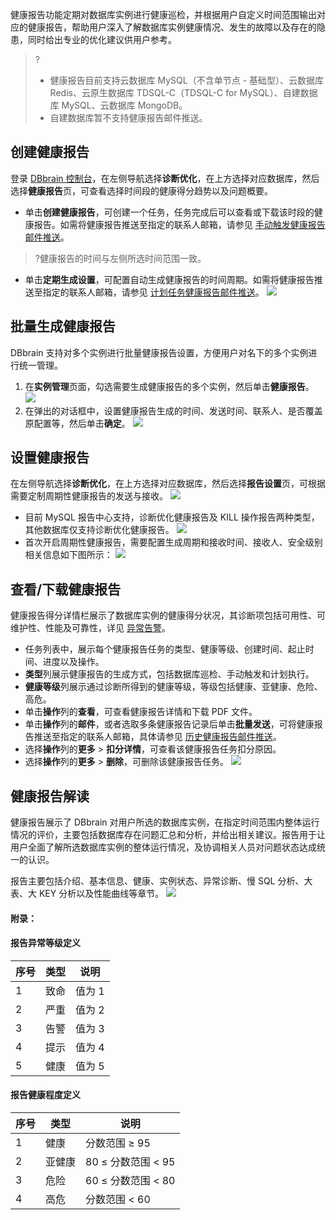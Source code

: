 健康报告功能定期对数据库实例进行健康巡检，并根据用户自定义时间范围输出对应的健康报告，帮助用户深入了解数据库实例健康情况、发生的故障以及存在的隐患，同时给出专业的优化建议供用户参考。

>?
>- 健康报告目前支持云数据库 MySQL（不含单节点 - 基础型）、云数据库 Redis、云原生数据库 TDSQL-C（TDSQL-C for MySQL）、自建数据库 MySQL、云数据库 MongoDB。
>- 自建数据库暂不支持健康报告邮件推送。

## 创建健康报告
登录 [DBbrain 控制台](https://console.cloud.tencent.com/dbbrain/analysis)，在左侧导航选择**诊断优化**，在上方选择对应数据库，然后选择**健康报告**页，可查看选择时间段的健康得分趋势以及问题概要。
- 单击**创建健康报告**，可创建一个任务，任务完成后可以查看或下载该时段的健康报告。如需将健康报告推送至指定的联系人邮箱，请参见 [手动触发健康报告邮件推送](https://cloud.tencent.com/document/product/1130/50390#sdcfjkbgyjts)。
>?健康报告的时间与左侧所选时间范围一致。
- 单击**定期生成设置**，可配置自动生成健康报告的时间周期。如需将健康报告推送至指定的联系人邮箱，请参见 [计划任务健康报告邮件推送](https://cloud.tencent.com/document/product/1130/50390#jhrwjkbgyjts)。
![](https://main.qcloudimg.com/raw/2551a4c7010fd3b6849d2ba93eb33ce8.png)

## 批量生成健康报告

DBbrain 支持对多个实例进行批量健康报告设置，方便用户对名下的多个实例进行统一管理。

1. 在**实例管理**页面，勾选需要生成健康报告的多个实例，然后单击**健康报告**。
   ![](https://qcloudimg.tencent-cloud.cn/raw/4af9c43e6217aba7fbe323d3c47864b5.png)
2. 在弹出的对话框中，设置健康报告生成的时间、发送时间、联系人、是否覆盖原配置等，然后单击**确定**。
   ![](https://qcloudimg.tencent-cloud.cn/raw/fd4f43f61b54b43101ef03fed6ebc056.png)

## 设置健康报告

在左侧导航选择**诊断优化**，在上方选择对应数据库，然后选择**报告设置**页，可根据需要定制周期性健康报告的发送与接收。
![](https://main.qcloudimg.com/raw/700a3524ee26396d3a199f2af064f8b8.png)
- 目前 MySQL 报告中心支持，诊断优化健康报告及 KILL 操作报告两种类型，其他数据库仅支持诊断优化健康报告。
![](https://main.qcloudimg.com/raw/4b4c5a33655c4d6a72b81f3062e49d80.png)
- 首次开启周期性健康报告，需要配置生成周期和接收时间、接收人、安全级别 相关信息如下图所示：
![](https://main.qcloudimg.com/raw/b8b62d9ed84a86c59da0f5dfb32db4fa.png)

## 查看/下载健康报告

健康报告得分详情栏展示了数据库实例的健康得分状况，其诊断项包括可用性、可维护性、性能及可靠性，详见 [异常告警](https://cloud.tencent.com/document/product/1130/44957)。

- 任务列表中，展示每个健康报告任务的类型、健康等级、创建时间、起止时间、进度以及操作。
 - **类型**列展示健康报告的生成方式，包括数据库巡检、手动触发和计划执行。
 - **健康等级**列展示通过诊断所得到的健康等级，等级包括健康、亚健康、危险、高危。
- 单击**操作**列的**查看**，可查看健康报告详情和下载 PDF 文件。
- 单击**操作**列的**邮件**，或者选取多条健康报告记录后单击**批量发送**，可将健康报告推送至指定的联系人邮箱，具体请参见 [历史健康报告邮件推送](https://cloud.tencent.com/document/product/1130/50390#jkbgymts)。
- 选择**操作**列的**更多** > **扣分详情**，可查看该健康报告任务扣分原因。
- 选择**操作**列的**更多** > **删除**，可删除该健康报告任务。
![](https://main.qcloudimg.com/raw/40830f43b6ccbd04a3f400402eaeb02b.gif)

## 健康报告解读
健康报告展示了 DBbrain 对用户所选的数据库实例，在指定时间范围内整体运行情况的评价，主要包括数据库存在问题汇总和分析，并给出相关建议。报告用于让用户全面了解所选数据库实例的整体运行情况，及协调相关人员对问题状态达成统一的认识。

报告主要包括介绍、基本信息、健康、实例状态、异常诊断、慢 SQL 分析、大表、大 KEY 分析以及性能曲线等章节。
![](https://main.qcloudimg.com/raw/dd12f046335294fda6a1459ed0dc7aa2.png)

#### 附录：
#### 报告异常等级定义
| 序号 | 类型 | 说明   |
| ---- | ---- | ------ |
| 1    | 致命 | 值为 1 |
| 2    | 严重 | 值为 2 |
| 3    | 告警 | 值为 3 |
| 4    | 提示 | 值为 4 |
| 5    | 健康 | 值为 5 |

#### 报告健康程度定义
| 序号 | 类型   | 说明                  |
| ---- | ------ | --------------------- |
| 1    | 健康   | 分数范围 ≥ 95         |
| 2    | 亚健康 |80 ≤ 分数范围 < 95 |
| 3    | 危险   | 60 ≤ 分数范围 < 80 |
| 4    | 高危   | 分数范围 < 60         |

